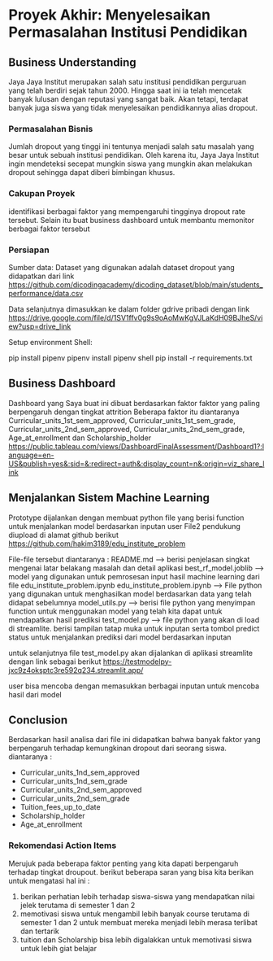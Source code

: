 # Proyek Akhir: Menyelesaikan Permasalahan Institusi Pendidikan

## Business Understanding
Jaya Jaya Institut merupakan salah satu institusi pendidikan perguruan yang telah berdiri sejak tahun 2000. Hingga saat ini ia telah mencetak banyak lulusan dengan reputasi yang sangat baik. Akan tetapi, terdapat banyak juga siswa yang tidak menyelesaikan pendidikannya alias dropout.

### Permasalahan Bisnis
Jumlah dropout yang tinggi ini tentunya menjadi salah satu masalah yang besar untuk sebuah institusi pendidikan. Oleh karena itu, Jaya Jaya Institut ingin mendeteksi secepat mungkin siswa yang mungkin akan melakukan dropout sehingga dapat diberi bimbingan khusus.

### Cakupan Proyek
identifikasi berbagai faktor yang mempengaruhi tingginya dropout rate tersebut. Selain itu buat business dashboard untuk membantu memonitor berbagai faktor tersebut

### Persiapan

Sumber data: 
Dataset yang digunakan adalah dataset dropout yang didapatkan dari link
https://github.com/dicodingacademy/dicoding_dataset/blob/main/students_performance/data.csv

Data selanjutnya dimasukkan ke dalam folder gdrive pribadi dengan link
https://drive.google.com/file/d/1SV1ffv0g9s9oAoMwKgVJLaKdH09BJheS/view?usp=drive_link

Setup environment Shell:

pip install pipenv
pipenv install
pipenv shell
pip install -r requirements.txt

## Business Dashboard
Dashboard yang Saya buat ini dibuat berdasarkan faktor faktor yang paling berpengaruh dengan tingkat attrition
Beberapa faktor itu diantaranya Curricular_units_1st_sem_approved, Curricular_units_1st_sem_grade, Curricular_units_2nd_sem_approved, Curricular_units_2nd_sem_grade, Age_at_enrollment dan Scholarship_holder
https://public.tableau.com/views/DashboardFinalAssessment/Dashboard1?:language=en-US&publish=yes&:sid=&:redirect=auth&:display_count=n&:origin=viz_share_link

## Menjalankan Sistem Machine Learning
Prototype dijalankan dengan membuat python file yang berisi function untuk menjalankan model berdasarkan inputan user
File2 pendukung diupload di alamat github berikut
https://github.com/hakim3189/edu_institute_problem

File-file tersebut diantaranya :
README.md --> berisi penjelasan singkat mengenai latar belakang masalah dan detail aplikasi
best_rf_model.joblib --> model yang digunakan untuk pemrosesan input hasil machine learning dari file edu_institute_problem.ipynb
edu_institute_problem.ipynb --> File python yang digunakan untuk menghasilkan model berdasarkan data yang telah didapat sebelumnya
model_utils.py --> berisi file python yang menyimpan function untuk menggunakan model yang telah kita dapat untuk mendapatkan hasil prediksi
test_model.py --> file python yang akan di load di streamlite. berisi tampilan tatap muka untuk inputan serta tombol predict status untuk menjalankan prediksi dari model berdasarkan inputan

untuk selanjutnya file test_model.py akan dijalankan di aplikasi streamlite dengan link sebagai berikut
https://testmodelpy-jxc9z4oksptc3re592q234.streamlit.app/

user bisa mencoba dengan memasukkan berbagai inputan untuk mencoba hasil dari model

## Conclusion
Berdasarkan hasil analisa dari file ini didapatkan bahwa banyak faktor yang berpengaruh terhadap kemungkinan dropout dari seorang siswa. diantaranya :
- Curricular_units_1nd_sem_approved
- Curricular_units_1nd_sem_grade
- Curricular_units_2nd_sem_approved
- Curricular_units_2nd_sem_grade
- Tuition_fees_up_to_date
- Scholarship_holder
- Age_at_enrollment


### Rekomendasi Action Items
Merujuk pada beberapa faktor penting yang kita dapati berpengaruh terhadap tingkat droupout. berikut beberapa saran yang bisa kita berikan untuk mengatasi hal ini :
1. berikan perhatian lebih terhadap siswa-siswa yang mendapatkan nilai jelek terutama di semester 1 dan 2
2. memotivasi siswa untuk mengambil lebih banyak course terutama di semester 1 dan 2 untuk membuat mereka menjadi lebih merasa terlibat dan tertarik
3. tuition dan Scholarship bisa lebih digalakkan untuk memotivasi siswa untuk lebih giat belajar

